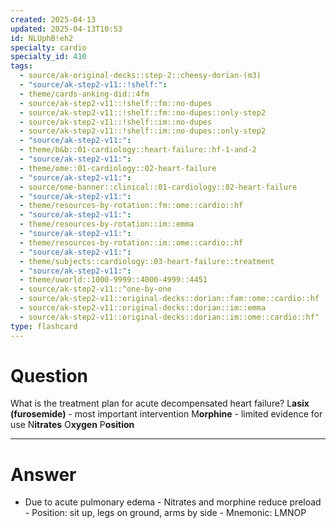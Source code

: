 ```yaml
---
created: 2025-04-13
updated: 2025-04-13T10:53
id: NLUphB!eh2
specialty: cardio
specialty_id: 410
tags:
  - source/ak-original-decks::step-2::cheesy-dorian-(m3)
  - "source/ak-step2-v11::!shelf:": 
  - theme/cards-anking-did::4fm
  - source/ak-step2-v11::!shelf::fm::no-dupes
  - source/ak-step2-v11::!shelf::fm::no-dupes::only-step2
  - source/ak-step2-v11::!shelf::im::no-dupes
  - source/ak-step2-v11::!shelf::im::no-dupes::only-step2
  - "source/ak-step2-v11:": 
  - theme/b&b::01-cardiology::heart-failure::hf-1-and-2
  - "source/ak-step2-v11:": 
  - theme/ome::01-cardiology::02-heart-failure
  - "source/ak-step2-v11:": 
  - source/ome-banner::clinical::01-cardiology::02-heart-failure
  - "source/ak-step2-v11:": 
  - theme/resources-by-rotation::fm::ome::cardio::hf
  - "source/ak-step2-v11:": 
  - theme/resources-by-rotation::im::emma
  - "source/ak-step2-v11:": 
  - theme/resources-by-rotation::im::ome::cardio::hf
  - "source/ak-step2-v11:": 
  - theme/subjects::cardiology::03-heart-failure::treatment
  - "source/ak-step2-v11:": 
  - theme/uworld::1000-9999::4000-4999::4451
  - source/ak-step2-v11::^one-by-one
  - source/ak-step2-v11::original-decks::dorian::fam::ome::cardio::hf
  - source/ak-step2-v11::original-decks::dorian::im::emma
  - source/ak-step2-v11::original-decks::dorian::im::ome::cardio::hf"
type: flashcard
---
```


# Question
What is the treatment plan for acute decompensated heart failure?   L**asix (furosemide)** - most important intervention M**orphine** - limited evidence for use N**itrates** O**xygen** P**osition**

---

# Answer
- Due to acute pulmonary edema - Nitrates and morphine reduce preload - Position: sit up, legs on ground, arms by side - Mnemonic: LMNOP
